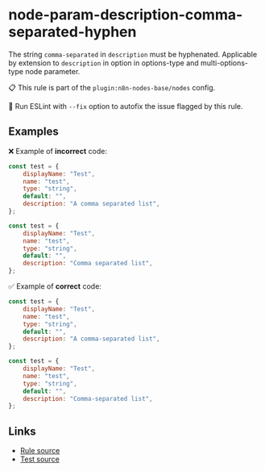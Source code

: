 [//]: # "File generated from a template. Do not edit this file directly."

# node-param-description-comma-separated-hyphen

The string `comma-separated` in `description` must be hyphenated. Applicable by extension to `description` in option in options-type and multi-options-type node parameter.

📋 This rule is part of the `plugin:n8n-nodes-base/nodes` config.

🔧 Run ESLint with `--fix` option to autofix the issue flagged by this rule.

## Examples

❌ Example of **incorrect** code:

```js
const test = {
	displayName: "Test",
	name: "test",
	type: "string",
	default: "",
	description: "A comma separated list",
};

const test = {
	displayName: "Test",
	name: "test",
	type: "string",
	default: "",
	description: "Comma separated list",
};
```

✅ Example of **correct** code:

```js
const test = {
	displayName: "Test",
	name: "test",
	type: "string",
	default: "",
	description: "A comma-separated list",
};

const test = {
	displayName: "Test",
	name: "test",
	type: "string",
	default: "",
	description: "Comma-separated list",
};
```

## Links

- [Rule source](../../lib/rules/node-param-description-comma-separated-hyphen.ts)
- [Test source](../../tests/node-param-description-comma-separated-hyphen.test.ts)

